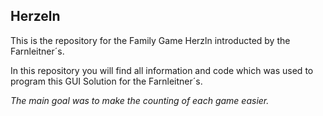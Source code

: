 ## Herzeln

This is the repository for the Family Game Herzln introducted by the Farnleitner´s.

In this repository you will find all information and code which was used to program this GUI Solution for the Farnleitner´s.

*The main goal was to make the counting of each game easier.*
